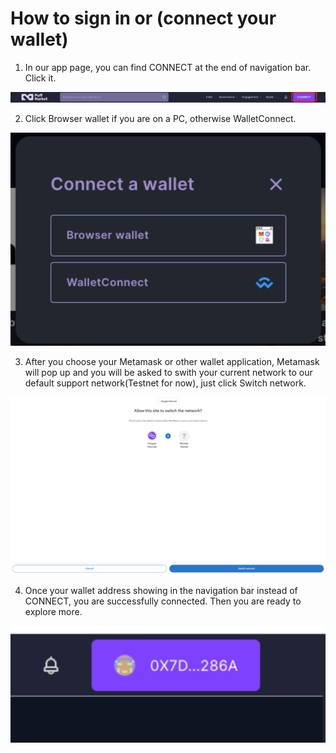 # How to sign in or (connect your wallet) 

1. In our app page, you can find CONNECT at the end of navigation bar. Click it.

![Alt text](image-3.png)

2. Click Browser wallet if you are on a PC, otherwise WalletConnect.

![Alt text](image-4.png)

3. After you choose your Metamask or other wallet application, Metamask will pop up and you will be asked to swith your current network to our default support network(Testnet for now), just click Switch network.

![Alt text](image-5.png)

4. Once your wallet address showing in the navigation bar instead of CONNECT, you are successfully connected. Then you are ready to explore more.

![Alt text](image-6.png)